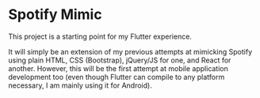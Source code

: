# Spotify Mimic


This project is a starting point for my Flutter experience.

It will simply be an extension of my previous attempts at mimicking Spotify using plain HTML, CSS (Bootstrap), jQuery/JS for one, and React for another.
However, this will be the first attempt at mobile application development too (even though Flutter can compile to any platform necessary, I am mainly using it for Android).
